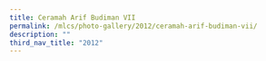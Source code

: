```yaml
---
title: Ceramah Arif Budiman VII
permalink: /mlcs/photo-gallery/2012/ceramah-arif-budiman-vii/
description: ""
third_nav_title: "2012"
---
```


